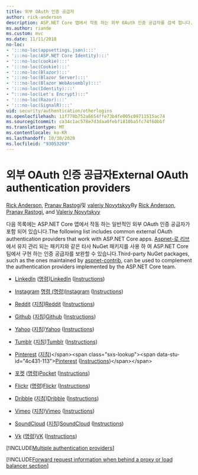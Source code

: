 ```yaml
---
title: 외부 OAuth 인증 공급자
author: rick-anderson
description: ASP.NET Core 앱에서 작동 하는 외부 OAuth 인증 공급자를 검색 합니다.
ms.author: riande
ms.custom: mvc
ms.date: 11/11/2018
no-loc:
- ':::no-loc(appsettings.json):::'
- ':::no-loc(ASP.NET Core Identity):::'
- ':::no-loc(cookie):::'
- ':::no-loc(Cookie):::'
- ':::no-loc(Blazor):::'
- ':::no-loc(Blazor Server):::'
- ':::no-loc(Blazor WebAssembly):::'
- ':::no-loc(Identity):::'
- ":::no-loc(Let's Encrypt):::"
- ':::no-loc(Razor):::'
- ':::no-loc(SignalR):::'
uid: security/authentication/otherlogins
ms.openlocfilehash: 11f770b752a6654ffe73b4fe005c09711515ac74
ms.sourcegitcommit: ca34c1ac578e7d3daa0febf1810ba5fc74f60bbf
ms.translationtype: MT
ms.contentlocale: ko-KR
ms.lasthandoff: 10/30/2020
ms.locfileid: "93053269"
---
```

# <a name="external-oauth-authentication-providers"></a><span data-ttu-id="4c431-103">외부 OAuth 인증 공급자</span><span class="sxs-lookup"><span data-stu-id="4c431-103">External OAuth authentication providers</span></span>

<span data-ttu-id="4c431-104">[Rick Anderson](https://twitter.com/RickAndMSFT), [Pranav Rastogi](https://github.com/rustd)및 [valeriy Novytskyy](https://github.com/01binary)</span><span class="sxs-lookup"><span data-stu-id="4c431-104">By [Rick Anderson](https://twitter.com/RickAndMSFT), [Pranav Rastogi](https://github.com/rustd), and [Valeriy Novytskyy](https://github.com/01binary)</span></span>

<span data-ttu-id="4c431-105">다음 목록에는 ASP.NET Core 앱에서 작동 하는 일반적인 외부 OAuth 인증 공급자가 포함 되어 있습니다.</span><span class="sxs-lookup"><span data-stu-id="4c431-105">The following list includes common external OAuth authentication providers that work with ASP.NET Core apps.</span></span> <span data-ttu-id="4c431-106">[Aspnet-로 리브](https://www.nuget.org/packages?q=owners%3Aaspnet-contrib+title%3AOAuth)에서 유지 관리 되는 패키지와 같은 타사 NuGet 패키지를 사용 하 여 ASP.NET Core 팀에서 구현 하는 인증 공급자를 보완할 수 있습니다.</span><span class="sxs-lookup"><span data-stu-id="4c431-106">Third-party NuGet packages, such as the ones maintained by [aspnet-contrib](https://www.nuget.org/packages?q=owners%3Aaspnet-contrib+title%3AOAuth), can be used to complement the authentication providers implemented by the ASP.NET Core team.</span></span>

* <span data-ttu-id="4c431-107">[LinkedIn](https://www.linkedin.com/developer/apps) ([명령](https://developer.linkedin.com/docs/oauth2))</span><span class="sxs-lookup"><span data-stu-id="4c431-107">[LinkedIn](https://www.linkedin.com/developer/apps) ([Instructions](https://developer.linkedin.com/docs/oauth2))</span></span>

* <span data-ttu-id="4c431-108">[Instagram](https://www.instagram.com/developer/register/) [명령 (명령](https://www.instagram.com/developer/authentication/))</span><span class="sxs-lookup"><span data-stu-id="4c431-108">[Instagram](https://www.instagram.com/developer/register/) ([Instructions](https://www.instagram.com/developer/authentication/))</span></span>

* <span data-ttu-id="4c431-109">[Reddit](https://www.reddit.com/login?dest=https%3A%2F%2Fwww.reddit.com%2Fprefs%2Fapps) ([지침](https://github.com/reddit/reddit/wiki/OAuth2-Quick-Start-Example))</span><span class="sxs-lookup"><span data-stu-id="4c431-109">[Reddit](https://www.reddit.com/login?dest=https%3A%2F%2Fwww.reddit.com%2Fprefs%2Fapps) ([Instructions](https://github.com/reddit/reddit/wiki/OAuth2-Quick-Start-Example))</span></span>

* <span data-ttu-id="4c431-110">[Github](https://github.com/login?return_to=https%3A%2F%2Fgithub.com%2Fsettings%2Fapplications%2Fnew) ([지침](https://developer.github.com/v3/oauth/))</span><span class="sxs-lookup"><span data-stu-id="4c431-110">[Github](https://github.com/login?return_to=https%3A%2F%2Fgithub.com%2Fsettings%2Fapplications%2Fnew) ([Instructions](https://developer.github.com/v3/oauth/))</span></span>

* <span data-ttu-id="4c431-111">[Yahoo](https://login.yahoo.com/config/login?src=devnet&.done=http%3A%2F%2Fdeveloper.yahoo.com%2Fapps%2Fcreate%2F) ([지침](https://developer.yahoo.com/bbauth/user.html))</span><span class="sxs-lookup"><span data-stu-id="4c431-111">[Yahoo](https://login.yahoo.com/config/login?src=devnet&.done=http%3A%2F%2Fdeveloper.yahoo.com%2Fapps%2Fcreate%2F) ([Instructions](https://developer.yahoo.com/bbauth/user.html))</span></span>

* <span data-ttu-id="4c431-112">[Tumblr](https://www.tumblr.com/oauth/apps) ([지침](https://www.tumblr.com/docs/api/v2#auth))</span><span class="sxs-lookup"><span data-stu-id="4c431-112">[Tumblr](https://www.tumblr.com/oauth/apps) ([Instructions](https://www.tumblr.com/docs/api/v2#auth))</span></span>

* <span data-ttu-id="4c431-113">[Pinterest](https://www.pinterest.com/login/?next=http%3A%2F%2Fdevsite%2Fapps%2F) ([지침](https://developers.pinterest.com/docs/api/overview/?))</span><span class="sxs-lookup"><span data-stu-id="4c431-113">[Pinterest](https://www.pinterest.com/login/?next=http%3A%2F%2Fdevsite%2Fapps%2F) ([Instructions](https://developers.pinterest.com/docs/api/overview/?))</span></span>

* <span data-ttu-id="4c431-114">[포켓](https://getpocket.com/developer/apps/new) ([명령](https://getpocket.com/developer/docs/authentication))</span><span class="sxs-lookup"><span data-stu-id="4c431-114">[Pocket](https://getpocket.com/developer/apps/new) ([Instructions](https://getpocket.com/developer/docs/authentication))</span></span>

* <span data-ttu-id="4c431-115">[Flickr](https://www.flickr.com/services/apps/create) ([명령](https://www.flickr.com/services/api/auth.oauth.html))</span><span class="sxs-lookup"><span data-stu-id="4c431-115">[Flickr](https://www.flickr.com/services/apps/create) ([Instructions](https://www.flickr.com/services/api/auth.oauth.html))</span></span>

* <span data-ttu-id="4c431-116">[Dribble](https://dribbble.com/signup) ([지침](https://developer.dribbble.com/v1/oauth/))</span><span class="sxs-lookup"><span data-stu-id="4c431-116">[Dribble](https://dribbble.com/signup) ([Instructions](https://developer.dribbble.com/v1/oauth/))</span></span>

* <span data-ttu-id="4c431-117">[Vimeo](https://vimeo.com/join) ([지침](https://developer.vimeo.com/api/authentication))</span><span class="sxs-lookup"><span data-stu-id="4c431-117">[Vimeo](https://vimeo.com/join) ([Instructions](https://developer.vimeo.com/api/authentication))</span></span>

* <span data-ttu-id="4c431-118">[SoundCloud](https://soundcloud.com/you/apps/new) ([지침](https://developers.soundcloud.com/blog/we-love-oauth-2))</span><span class="sxs-lookup"><span data-stu-id="4c431-118">[SoundCloud](https://soundcloud.com/you/apps/new) ([Instructions](https://developers.soundcloud.com/blog/we-love-oauth-2))</span></span>

* <span data-ttu-id="4c431-119">[Vk](https://vk.com/apps?act=manage) ([명령](https://vk.com/pages?oid=-17680044&p=Authorizing_Sites))</span><span class="sxs-lookup"><span data-stu-id="4c431-119">[VK](https://vk.com/apps?act=manage) ([Instructions](https://vk.com/pages?oid=-17680044&p=Authorizing_Sites))</span></span>

[!INCLUDE[Multiple authentication providers](includes/chain-auth-providers.md)]

[!INCLUDE[Forward request information when behind a proxy or load balancer section](includes/forwarded-headers-middleware.md)]
